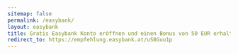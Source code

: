 ```yaml
---
sitemap: false
permalink: /easybank/
layout: easybank
title: Gratis Easybank Konto eröffnen und einen Bonus von 50 EUR erhalten!
redirect_to: https://empfehlung.easybank.at/uS8Guu1p
---
```

